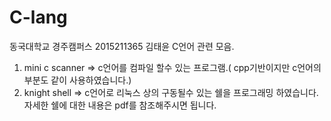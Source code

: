 # C-lang
동국대학교 경주캠퍼스 2015211365 김태윤
C언어 관련 모음.
1. mini c scanner  => c언어를 컴파일 할수 있는 프로그램.( cpp기반이지만 c언어의 부분도 같이 사용하였습니다.)
2. knight shell => c언어로 리눅스 상의 구동될수 있는 쉘을 프로그래밍 하였습니다. 자세한 쉘에 대한 내용은 pdf를 참조해주시면 됩니다.
